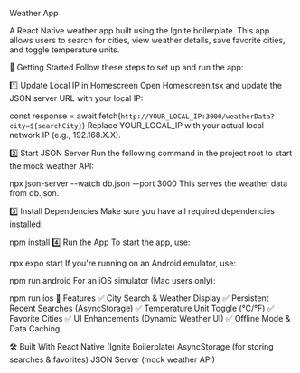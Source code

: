 Weather App

A React Native weather app built using the Ignite boilerplate. This app allows users to search for cities, view weather details, save favorite cities, and toggle temperature units.

🚀 Getting Started
Follow these steps to set up and run the app:

1️⃣ Update Local IP in Homescreen
Open Homescreen.tsx and update the JSON server URL with your local IP:

const response = await fetch(`http://YOUR_LOCAL_IP:3000/weatherData?city=${searchCity}`)
Replace YOUR_LOCAL_IP with your actual local network IP (e.g., 192.168.X.X).

2️⃣ Start JSON Server
Run the following command in the project root to start the mock weather API:

npx json-server --watch db.json --port 3000
This serves the weather data from db.json.

3️⃣ Install Dependencies
Make sure you have all required dependencies installed:

npm install
4️⃣ Run the App
To start the app, use:

npx expo start
If you're running on an Android emulator, use:

npm run android
For an iOS simulator (Mac users only):

npm run ios
📌 Features
✅ City Search & Weather Display
✅ Persistent Recent Searches (AsyncStorage)
✅ Temperature Unit Toggle (°C/°F)
✅ Favorite Cities
✅ UI Enhancements (Dynamic Weather UI)
✅ Offline Mode & Data Caching

🛠️ Built With
React Native (Ignite Boilerplate)
AsyncStorage (for storing searches & favorites)
JSON Server (mock weather API)
